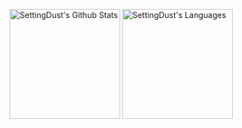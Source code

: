 <p>
<img src="https://github-readme-stats.vercel.app/api?username=SettingDust&title_color=e6e6fa&text_color=f8f8ff&bg_color=0,9696ea,add4e8&icon_color=f0f8ff&border_radius=16&hide_border=true&custom_title=SettingDust&include_all_commits=true&show_icons=true&hide_rank=true" alt="SettingDust's Github Stats" height=195 />
<img src="https://github-readme-stats.vercel.app/api/top-langs?username=SettingDust&title_color=e6e6fa&text_color=f8f8ff&bg_color=0,add4e8,9696ea&border_radius=16&hide_border=true&custom_title=Languages&layout=compact&line_height=48" alt="SettingDust's Languages" height=195 />
</p>
